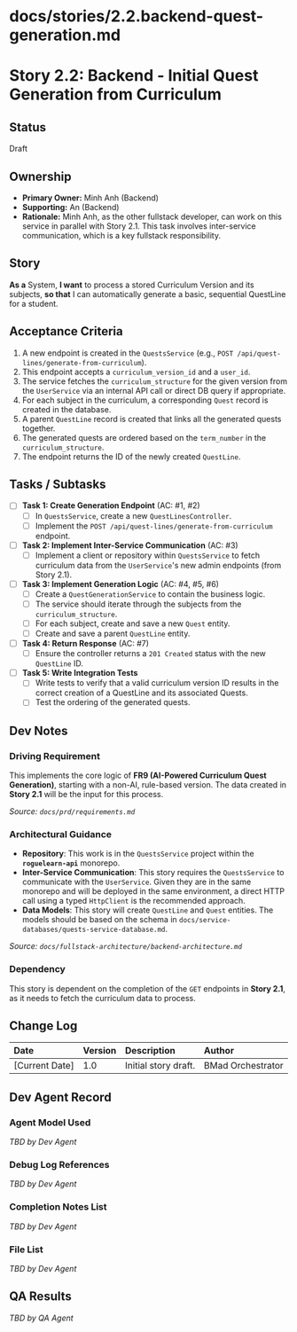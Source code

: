 # docs/stories/2.2.backend-quest-generation.md
# **Story 2.2: Backend - Initial Quest Generation from Curriculum**

## Status

Draft

## Ownership

*   **Primary Owner:** Minh Anh (Backend)
*   **Supporting:** An (Backend)
*   **Rationale:** Minh Anh, as the other fullstack developer, can work on this service in parallel with Story 2.1. This task involves inter-service communication, which is a key fullstack responsibility.

## Story

**As a** System,
**I want** to process a stored Curriculum Version and its subjects,
**so that** I can automatically generate a basic, sequential QuestLine for a student.

## Acceptance Criteria

1.  A new endpoint is created in the `QuestsService` (e.g., `POST /api/quest-lines/generate-from-curriculum`).
2.  This endpoint accepts a `curriculum_version_id` and a `user_id`.
3.  The service fetches the `curriculum_structure` for the given version from the `UserService` via an internal API call or direct DB query if appropriate.
4.  For each subject in the curriculum, a corresponding `Quest` record is created in the database.
5.  A parent `QuestLine` record is created that links all the generated quests together.
6.  The generated quests are ordered based on the `term_number` in the `curriculum_structure`.
7.  The endpoint returns the ID of the newly created `QuestLine`.

## Tasks / Subtasks

- [ ] **Task 1: Create Generation Endpoint** (AC: #1, #2)
    - [ ] In `QuestsService`, create a new `QuestLinesController`.
    - [ ] Implement the `POST /api/quest-lines/generate-from-curriculum` endpoint.
- [ ] **Task 2: Implement Inter-Service Communication** (AC: #3)
    - [ ] Implement a client or repository within `QuestsService` to fetch curriculum data from the `UserService`'s new admin endpoints (from Story 2.1).
- [ ] **Task 3: Implement Generation Logic** (AC: #4, #5, #6)
    - [ ] Create a `QuestGenerationService` to contain the business logic.
    - [ ] The service should iterate through the subjects from the `curriculum_structure`.
    - [ ] For each subject, create and save a new `Quest` entity.
    - [ ] Create and save a parent `QuestLine` entity.
- [ ] **Task 4: Return Response** (AC: #7)
    - [ ] Ensure the controller returns a `201 Created` status with the new `QuestLine` ID.
- [ ] **Task 5: Write Integration Tests**
    - [ ] Write tests to verify that a valid curriculum version ID results in the correct creation of a QuestLine and its associated Quests.
    - [ ] Test the ordering of the generated quests.

## Dev Notes

### **Driving Requirement**
This implements the core logic of **FR9 (AI-Powered Curriculum Quest Generation)**, starting with a non-AI, rule-based version. The data created in **Story 2.1** will be the input for this process.

*Source: `docs/prd/requirements.md`*

### **Architectural Guidance**
*   **Repository**: This work is in the `QuestsService` project within the **`roguelearn-api`** monorepo.
*   **Inter-Service Communication**: This story requires the `QuestsService` to communicate with the `UserService`. Given they are in the same monorepo and will be deployed in the same environment, a direct HTTP call using a typed `HttpClient` is the recommended approach.
*   **Data Models**: This story will create `QuestLine` and `Quest` entities. The models should be based on the schema in `docs/service-databases/quests-service-database.md`.

*Source: `docs/fullstack-architecture/backend-architecture.md`*

### **Dependency**
This story is dependent on the completion of the `GET` endpoints in **Story 2.1**, as it needs to fetch the curriculum data to process.

## Change Log

| Date | Version | Description | Author |
| :--- | :--- | :--- | :--- |
| [Current Date] | 1.0 | Initial story draft. | BMad Orchestrator |

## Dev Agent Record

### Agent Model Used
_TBD by Dev Agent_

### Debug Log References
_TBD by Dev Agent_

### Completion Notes List
_TBD by Dev Agent_

### File List
_TBD by Dev Agent_

## QA Results
_TBD by QA Agent_